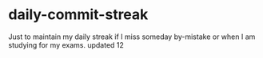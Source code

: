 # daily-commit-streak
Just to maintain my daily streak if I miss someday by-mistake or when I am studying for my exams.
updated 12
